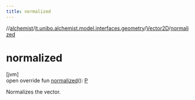 ```yaml
---
title: normalized
---
```

//[alchemist](../../../index.html)/[it.unibo.alchemist.model.interfaces.geometry](../index.html)/[Vector2D](index.html)/[normalized](normalized.html)



# normalized



[jvm]\
open override fun [normalized](normalized.html)(): [P](index.html)



Normalizes the vector.




